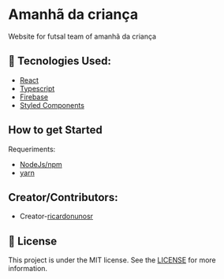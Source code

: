 # Amanhã da criança

Website for futsal team of amanhã da criança

## 🚀 Tecnologies Used:

- [React](https://reactjs.org/)
- [Typescript](https://www.typescriptlang.org/)
- [Firebase](https://firebase.google.com/)
- [Styled Components](https://styled-components.com/)

## How to get Started

Requeriments:

- [NodeJs/npm](https://nodejs.org/en/)
- [yarn](https://yarnpkg.com/)

## Creator/Contributors:

- Creator-[ricardonunosr](https://github.com/ricardonunosr)

## 📝 License

This project is under the MIT license. See the [LICENSE](https://github.com/ricardonunosr/amanha-da-crianca-web/blob/master/LICENSE) for more information.
